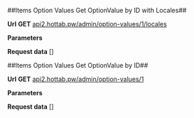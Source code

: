 ##Items Option Values Get OptionValue by ID with Locales##


**Url**
**GET** [api2.hottab.pw/admin/option-values/1/locales](http://api2.hottab.pw/admin/option-values/1/locales)


**Parameters**


**Request data**
[]




##Items Option Values Get OptionValue by ID##


**Url**
**GET** [api2.hottab.pw/admin/option-values/1](http://api2.hottab.pw/admin/option-values/1)


**Parameters**


**Request data**
[]




